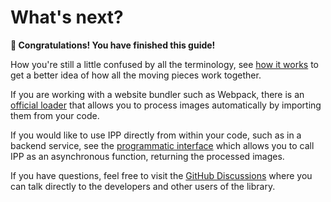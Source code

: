 # What's next?

**🎉 Congratulations! You have finished this guide!**

How you're still a little confused by all the terminology, see [how it works](../how-it-works.md) to get a better idea of how all the moving pieces work together.

If you are working with a website bundler such as Webpack, there is an [official loader](../integrations/webpack.md) that allows you to process images automatically by importing them from your code.

If you would like to use IPP directly from within your code, such as in a backend service, see the [programmatic interface](../integrations/programmatic.md) which allows you to call IPP as an asynchronous function, returning the processed images.

If you have questions, feel free to visit the [GitHub Discussions][github-discussions] where you can talk directly to the developers and other users of the library.

[github-discussions]: https://github.com/MarcusCemes/image-processing-pipeline/discussions
